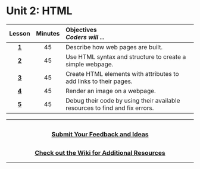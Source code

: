 # Unit 2: HTML

|                                                    Lesson                                                     | Minutes | Objectives<br> _Coders will ..._                                            |
| :-----------------------------------------------------------------------------------------------------------: | :-----: | :-------------------------------------------------------------------------- |
| [**1**](https://docs.google.com/presentation/d/1bKR-ACOwZ2x0CBcoiV8kms1KQ0ZSHSjAhyTCvOHiKfo/edit?usp=sharing) |   45    | Describe how web pages are built.                                           |
| [**2**](https://docs.google.com/presentation/d/1uoO0Zu0aU_CIfP44jV33QhDidTVCTMB8OunQTJjDJBY/edit?usp=sharing) |   45    | Use HTML syntax and structure to create a simple webpage.                   |
| [**3**](https://docs.google.com/presentation/d/1F1sEnBigUqrbGcCfcfXSvtDc8iMhC2VfBxV9f3IjYfM/edit?usp=sharing) |   45    | Create HTML elements with attributes to add links to their pages.           |
| [**4**](https://docs.google.com/presentation/d/1mR6BalJOjf7ZB3qwJFW676Q1NLfKJRmFLyVShiCOPv0/edit?usp=sharing) |   45    | Render an image on a webpage.                                               |
| [**5**](https://docs.google.com/presentation/d/1LEBT66KZpSxXBXmE9B0WeW4ygxrGqX_xHjBSy3tNZis/edit?usp=sharing) |   45    | Debug their code by using their available resources to find and fix errors. |

---

## <h3 align="center"><a href="https://forms.gle/vyAD1HFwXHZMRXrr9">Submit Your Feedback and Ideas</a></h3>

## <h3 align="center"><a href="https://github.com/itscodenation/curriculum-20-21/wiki">Check out the Wiki for Additional Resources</a></h3>

---

